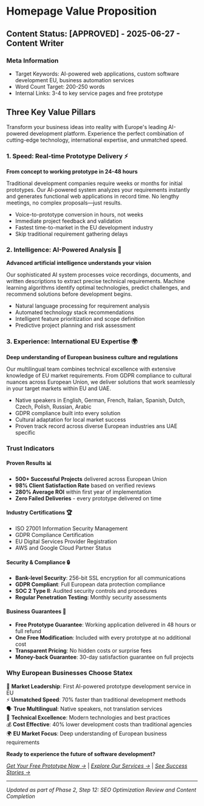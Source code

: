 # Homepage Value Proposition

## Content Status: [APPROVED] - 2025-06-27 - Content Writer

### Meta Information
- Target Keywords: AI-powered web applications, custom software development EU, business automation services
- Word Count Target: 200-250 words
- Internal Links: 3-4 to key service pages and free prototype

## Three Key Value Pillars

Transform your business ideas into reality with Europe's leading AI-powered development platform. Experience the perfect combination of cutting-edge technology, international expertise, and unmatched speed.

### 1. Speed: Real-time Prototype Delivery ⚡
**From concept to working prototype in 24-48 hours**

Traditional development companies require weeks or months for initial prototypes. Our AI-powered system analyzes your requirements instantly and generates functional web applications in record time. No lengthy meetings, no complex proposals—just results.

- Voice-to-prototype conversion in hours, not weeks
- Immediate project feedback and validation
- Fastest time-to-market in the EU development industry
- Skip traditional requirement gathering delays

### 2. Intelligence: AI-Powered Analysis 🧠
**Advanced artificial intelligence understands your vision**

Our sophisticated AI system processes voice recordings, documents, and written descriptions to extract precise technical requirements. Machine learning algorithms identify optimal technologies, predict challenges, and recommend solutions before development begins.

- Natural language processing for requirement analysis
- Automated technology stack recommendations
- Intelligent feature prioritization and scope definition
- Predictive project planning and risk assessment

### 3. Experience: International EU Expertise 🌍
**Deep understanding of European business culture and regulations**

Our multilingual team combines technical excellence with extensive knowledge of EU market requirements. From GDPR compliance to cultural nuances across European Union, we deliver solutions that work seamlessly in your target markets within EU and UAE.

- Native speakers in English, German, French, Italian, Spanish, Dutch, Czech, Polish, Russian, Arabic
- GDPR compliance built into every solution
- Cultural adaptation for local market success
- Proven track record across diverse European industries ans UAE specific

### Trust Indicators

#### Proven Results 📊
- **500+ Successful Projects** delivered across European Union
- **98% Client Satisfaction Rate** based on verified reviews
- **280% Average ROI** within first year of implementation
- **Zero Failed Deliveries** - every prototype delivered on time

#### Industry Certifications 🏆
- ISO 27001 Information Security Management
- GDPR Compliance Certification
- EU Digital Services Provider Registration
- AWS and Google Cloud Partner Status

#### Security & Compliance 🔒
- **Bank-level Security**: 256-bit SSL encryption for all communications
- **GDPR Compliant**: Full European data protection compliance
- **SOC 2 Type II**: Audited security controls and procedures
- **Regular Penetration Testing**: Monthly security assessments

#### Business Guarantees 💼
- **Free Prototype Guarantee**: Working application delivered in 48 hours or full refund
- **One Free Modification**: Included with every prototype at no additional cost
- **Transparent Pricing**: No hidden costs or surprise fees
- **Money-back Guarantee**: 30-day satisfaction guarantee on full projects

### Why European Businesses Choose Statex

🚀 **Market Leadership**: First AI-powered prototype development service in EU  
⚡ **Unmatched Speed**: 70% faster than traditional development methods  
🗣️ **True Multilingual**: Native speakers, not translation services  
🔧 **Technical Excellence**: Modern technologies and best practices  
💰 **Cost Effective**: 40% lower development costs than traditional agencies  
🌍 **EU Market Focus**: Deep understanding of European business requirements

**Ready to experience the future of software development?**

*[Get Your Free Prototype Now →](/free-prototype)* | *[Explore Our Services →](/services)* | *[See Success Stories →](/case-studies)*

---
*Updated as part of Phase 2, Step 12: SEO Optimization Review and Content Completion* 